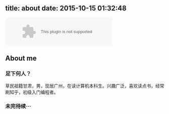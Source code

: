 title: about
date: 2015-10-15 01:32:48
---
<embed src="http://music.163.com/style/swf/widget.swf?sid=346576&type=2&auto=1&width=320&height=66" width="340" height="86"  allowNetworking="all"></embed>
## About me
### 足下何人？
草民祖籍甘肃，男，现居广州，在读计算机本科生。兴趣广泛，喜欢读点书，经常刷知乎，初级入门编程者。

### 未完待续···

